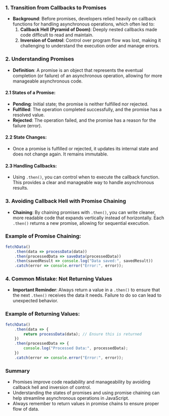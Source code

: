 

### 1. Transition from Callbacks to Promises
- **Background**: Before promises, developers relied heavily on callback functions for handling asynchronous operations, which often led to:
  1. **Callback Hell (Pyramid of Doom)**: Deeply nested callbacks made code difficult to read and maintain.
  2. **Inversion of Control**: Control over program flow was lost, making it challenging to understand the execution order and manage errors.

### 2. Understanding Promises
- **Definition**: A promise is an object that represents the eventual completion (or failure) of an asynchronous operation, allowing for more manageable asynchronous code.

#### 2.1 States of a Promise:
- **Pending**: Initial state; the promise is neither fulfilled nor rejected.
- **Fulfilled**: The operation completed successfully, and the promise has a resolved value.
- **Rejected**: The operation failed, and the promise has a reason for the failure (error).

#### 2.2 State Changes:
- Once a promise is fulfilled or rejected, it updates its internal state and does not change again. It remains immutable.

#### 2.3 Handling Callbacks:
- Using `.then()`, you can control when to execute the callback function. This provides a clear and manageable way to handle asynchronous results.

### 3. Avoiding Callback Hell with Promise Chaining
- **Chaining**: By chaining promises with `.then()`, you can write cleaner, more readable code that expands vertically instead of horizontally. Each `.then()` returns a new promise, allowing for sequential execution.

### Example of Promise Chaining:
```javascript
fetchData()
    .then(data => processData(data))
    .then(processedData => saveData(processedData))
    .then(savedResult => console.log("Data saved:", savedResult))
    .catch(error => console.error("Error:", error));
```

### 4. Common Mistake: Not Returning Values
- **Important Reminder**: Always return a value in a `.then()` to ensure that the next `.then()` receives the data it needs. Failure to do so can lead to unexpected behavior.

### Example of Returning Values:
```javascript
fetchData()
    .then(data => {
        return processData(data); // Ensure this is returned
    })
    .then(processedData => {
        console.log("Processed Data:", processedData);
    })
    .catch(error => console.error("Error:", error));
```

### Summary
- Promises improve code readability and manageability by avoiding callback hell and inversion of control.
- Understanding the states of promises and using promise chaining can help streamline asynchronous operations in JavaScript.
- Always remember to return values in promise chains to ensure proper flow of data.

